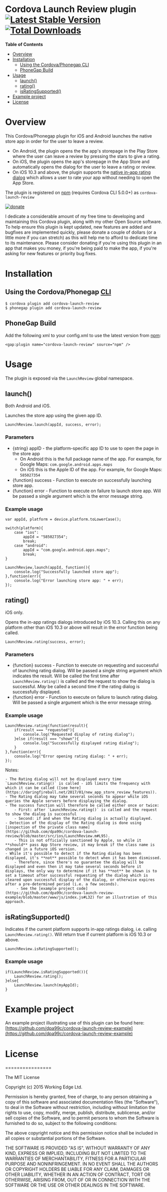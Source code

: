 Cordova Launch Review plugin [![Latest Stable Version](https://img.shields.io/npm/v/cordova-launch-review.svg)](https://www.npmjs.com/package/cordova-launch-review) [![Total Downloads](https://img.shields.io/npm/dt/cordova-launch-review.svg)](https://npm-stat.com/charts.html?package=cordova-launch-review)
============================

<!-- START doctoc generated TOC please keep comment here to allow auto update -->
<!-- DON'T EDIT THIS SECTION, INSTEAD RE-RUN doctoc TO UPDATE -->
**Table of Contents**

- [Overview](#overview)
- [Installation](#installation)
  - [Using the Cordova/Phonegap CLI](#using-the-cordovaphonegap-cli)
  - [PhoneGap Build](#phonegap-build)
- [Usage](#usage)
  - [launch()](#launch)
  - [rating()](#rating)
  - [isRatingSupported()](#isratingsupported)
- [Example project](#example-project)
- [License](#license)

<!-- END doctoc generated TOC please keep comment here to allow auto update -->


# Overview

This Cordova/Phonegap plugin for iOS and Android launches the native store app in order for the user to leave a review.

- On Android, the plugin opens the the app's storepage in the Play Store where the user can leave a review by pressing the stars to give a rating.
- On iOS, the plugin opens the app's storepage in the App Store and automatically opens the dialog for the user to leave a rating or review.
- On iOS 10.3 and above, the plugin supports the [native in-app rating dialog](https://developer.apple.com/documentation/storekit/skstorereviewcontroller/2851536-requestreview) which allows a user to rate your app without needing to open the App Store.

The plugin is registered on [npm](https://www.npmjs.com/package/cordova-launch-review) (requires Cordova CLI 5.0.0+) as `cordova-launch-review`

<!-- DONATE -->
[![donate](https://www.paypalobjects.com/en_US/i/btn/btn_donateCC_LG_global.gif)](https://www.paypal.com/cgi-bin/webscr?cmd=_s-xclick&hosted_button_id=ZRD3W47HQ3EMJ)

I dedicate a considerable amount of my free time to developing and maintaining this Cordova plugin, along with my other Open Source software.
To help ensure this plugin is kept updated, new features are added and bugfixes are implemented quickly, please donate a couple of dollars (or a little more if you can stretch) as this will help me to afford to dedicate time to its maintenance. Please consider donating if you're using this plugin in an app that makes you money, if you're being paid to make the app, if you're asking for new features or priority bug fixes.
<!-- END DONATE -->


# Installation

## Using the Cordova/Phonegap [CLI](http://docs.phonegap.com/en/edge/guide_cli_index.md.html)

    $ cordova plugin add cordova-launch-review
    $ phonegap plugin add cordova-launch-review

## PhoneGap Build
Add the following xml to your config.xml to use the latest version from [npm](https://www.npmjs.com/package/cordova-launch-review):

    <gap:plugin name="cordova-launch-review" source="npm" />

# Usage

The plugin is exposed via the `LaunchReview` global namespace.

## launch()

Both Android and iOS.

Launches the store app using the given app ID.


    LaunchReview.launch(appId, success, error);

### Parameters

- {string} appID - the platform-specific app ID to use to open the page in the store app
    - On Android this is the full package name of the app. For example, for Google Maps: `com.google.android.apps.maps`
    - On iOS this is the Apple ID of the app. For example, for Google Maps: `585027354`
- {function} success - Function to execute on successfully launching store app.
- {function} error - Function to execute on failure to launch store app. Will be passed a single argument which is the error message string.


### Example usage

    var appId, platform = device.platform.toLowerCase();

    switch(platform){
        case "ios":
            appId = "585027354";
            break;
        case "android":
            appId = "com.google.android.apps.maps";
            break;
    }

    LaunchReview.launch(appId, function(){
        console.log("Successfully launched store app");
    },function(err){
        console.log("Error launching store app: " + err);
    });

## rating()

iOS only.

Opens the in-app ratings dialogs introduced by iOS 10.3.
Calling this on any platform other than iOS 10.3 or above will result in the error function being called.

    LaunchReview.rating(success, error);

### Parameters

- {function} success - Function to execute on requesting and successful of launching rating dialog.
Will be passed a single string argument which indicates the result.
Will be called the first time after `LaunchReview.rating()` is called and the request to show the dialog is successful.
*May* be called a second time if the rating dialog is successfully displayed.
- {function} error - Function to execute on failure to launch rating dialog. 
Will be passed a single argument which is the error message string.


### Example usage

    LaunchReview.rating(function(result){
        if(result === "requested"){
            console.log("Requested display of rating dialog");
        }else if(result === "shown"){
            console.log("Successfully displayed rating dialog");
        }
    },function(err){
        console.log("Error opening rating dialog: " + err);
    });
    
Notes: 

    - The Rating dialog will not be displayed every time `LaunchReview.rating()` is called - iOS limits the frequency with which it can be called ([see here](https://daringfireball.net/2017/01/new_app_store_review_features)).
    - The Rating dialog may take several seconds to appear while iOS queries the Apple servers before displaying the dialog.
    - The success function will therefore be called either once or twice:
        - First: after `LaunchReview.rating()` is called and the request to show the dialog is successful
        - Second: if and when the Rating dialog is actually displayed.
    - Detection of the display of the Rating dialog is done using [inspection of the private class name](https://github.com/dpa99c/cordova-launch-review/blob/master/src/ios/LaunchReview.m#L95). 
        - This is not officially sanctioned by Apple, so while it **should** pass App Store review, it may break if the class name is changed in a future iOS version.
    - While it's possible to detect if the Rating dialog has been displayed, it's **not** possible to detect when it has been dismissed.
        - Therefore, since there's no guarantee the dialog will be displayed and even then it may take several seconds before it displays, the only way to determine if it has **not** be shown is to set a timeout after successful requesting of the dialog which is cleared upon successful display of the dialog, or otherwise expires after a pre-determined period (i.e. a few seconds).
         - See the [example project code](https://github.com/dpa99c/cordova-launch-review-example/blob/master/www/js/index.js#L32) for an illustration of this approach.

## isRatingSupported()

Indicates if the current platform supports in-app ratings dialog, i.e. calling `LaunchReview.rating()`.
Will return true if current platform is iOS 10.3 or above.

    LaunchReview.isRatingSupported();

### Example usage

    if(LaunchReview.isRatingSupported()){
        LaunchReview.rating();
    }else{
        LaunchReview.launch(myAppId);
    }

# Example project

An example project illustrating use of this plugin can be found here: [https://github.com/dpa99c/cordova-launch-review-example](https://github.com/dpa99c/cordova-launch-review-example)


# License
================

The MIT License

Copyright (c) 2015 Working Edge Ltd.

Permission is hereby granted, free of charge, to any person obtaining a copy
of this software and associated documentation files (the "Software"), to deal
in the Software without restriction, including without limitation the rights
to use, copy, modify, merge, publish, distribute, sublicense, and/or sell
copies of the Software, and to permit persons to whom the Software is
furnished to do so, subject to the following conditions:

The above copyright notice and this permission notice shall be included in
all copies or substantial portions of the Software.

THE SOFTWARE IS PROVIDED "AS IS", WITHOUT WARRANTY OF ANY KIND, EXPRESS OR
IMPLIED, INCLUDING BUT NOT LIMITED TO THE WARRANTIES OF MERCHANTABILITY,
FITNESS FOR A PARTICULAR PURPOSE AND NONINFRINGEMENT. IN NO EVENT SHALL THE
AUTHORS OR COPYRIGHT HOLDERS BE LIABLE FOR ANY CLAIM, DAMAGES OR OTHER
LIABILITY, WHETHER IN AN ACTION OF CONTRACT, TORT OR OTHERWISE, ARISING FROM,
OUT OF OR IN CONNECTION WITH THE SOFTWARE OR THE USE OR OTHER DEALINGS IN
THE SOFTWARE.